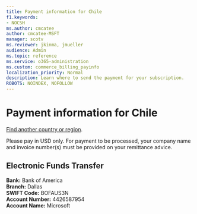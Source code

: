 ```yaml
---
title: Payment information for Chile
f1.keywords:
- NOCSH
ms.author: cmcatee
author: cmcatee-MSFT
manager: scotv
ms.reviewer: jkinma, jmueller
audience: Admin
ms.topic: reference
ms.service: o365-administration
ms.custom: commerce_billing_payinfo
localization_priority: Normal
description: Learn where to send the payment for your subscription.
ROBOTS: NOINDEX, NOFOLLOW
---                                
```


# Payment information for Chile

[Find another country or region](../billing-and-payments/pay-for-your-subscription.md).

Please pay in USD only. For payment to be processed, your company name and invoice number(s) must be provided on your remittance advice.

## Electronic Funds Transfer

**Bank:** Bank of America  
**Branch:** Dallas  
**SWIFT Code:** BOFAUS3N  
**Account Number:** 4426587954  
**Account Name:** Microsoft
